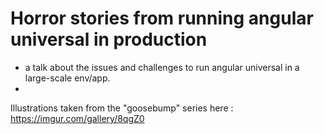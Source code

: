 # Horror stories from running angular universal in production

- a talk about the issues and challenges to run angular universal in a large-scale env/app.
- 

Illustrations taken from the "goosebump" series here : <https://imgur.com/gallery/8qgZ0>


